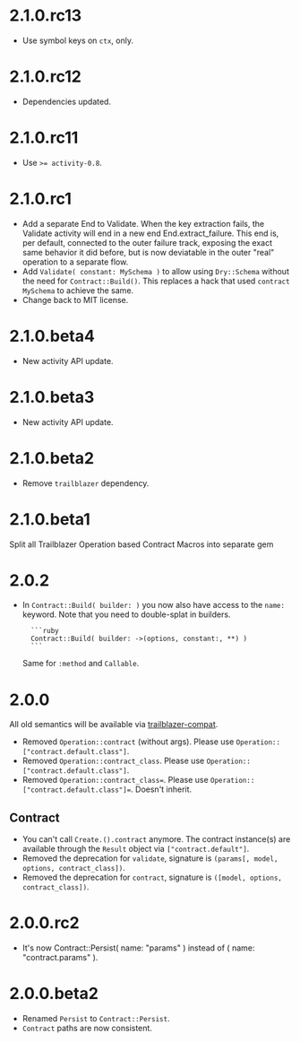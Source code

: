 # 2.1.0.rc13

* Use symbol keys on `ctx`, only.

# 2.1.0.rc12

* Dependencies updated.

# 2.1.0.rc11

* Use `>= activity-0.8`.

# 2.1.0.rc1

* Add a separate End to Validate. When the key extraction fails, the Validate activity will
end in a new end End.extract_failure.
This end is, per default, connected to the outer failure track, exposing the exact same
behavior it did before, but is now deviatable in the outer "real" operation to a separate
flow.
* Add `Validate( constant: MySchema )` to allow using `Dry::Schema` without the need for `Contract::Build()`.
This replaces a hack that used `contract MySchema` to achieve the same.
* Change back to MIT license.

# 2.1.0.beta4

* New activity API update.

# 2.1.0.beta3

* New activity API update.

# 2.1.0.beta2

* Remove `trailblazer` dependency.

# 2.1.0.beta1

Split all Trailblazer Operation based Contract Macros into separate gem

# 2.0.2

* In `Contract::Build( builder: )` you now also have access to the `name:` keyword. Note that you need to double-splat in builders.

        ```ruby
        Contract::Build( builder: ->(options, constant:, **) )
        ```
  Same for `:method` and `Callable`.

# 2.0.0

All old semantics will be available via [trailblazer-compat](https://github.com/trailblazer/trailblazer-compat).

* Removed `Operation::contract` (without args). Please use `Operation::["contract.default.class"]`.
* Removed `Operation::contract_class`. Please use `Operation::["contract.default.class"]`.
* Removed `Operation::contract_class=`. Please use `Operation::["contract.default.class"]=`. Doesn't inherit.

## Contract

* You can't call `Create.().contract` anymore. The contract instance(s) are available through the `Result` object via `["contract.default"]`.
* Removed the deprecation for `validate`, signature is `(params[, model, options, contract_class])`.
* Removed the deprecation for `contract`, signature is `([model, options, contract_class])`.

# 2.0.0.rc2

* It's now Contract::Persist( name: "params" ) instead of ( name: "contract.params" ).

# 2.0.0.beta2

* Renamed `Persist` to `Contract::Persist`.
* `Contract` paths are now consistent.
